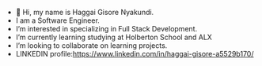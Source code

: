 - 👋 Hi, my name is Haggai Gisore Nyakundi.
- I am a Software Engineer.
- I’m interested in specializing in Full Stack Development. 
- I’m currently learning studying at Holberton School and ALX
- I’m looking to collaborate on learning projects.
- LINKEDIN profile:https://www.linkedin.com/in/haggai-gisore-a5529b170/

<!---
See YA
--->
